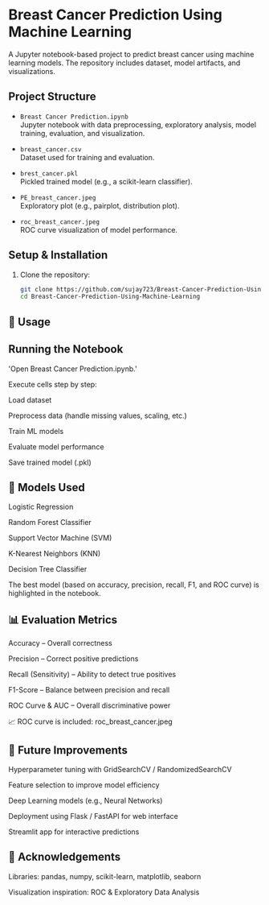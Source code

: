 # Breast Cancer Prediction Using Machine Learning

A Jupyter notebook-based project to predict breast cancer using machine learning models. The repository includes dataset, model artifacts, and visualizations.

## Project Structure

- `Breast Cancer Prediction.ipynb`  
  Jupyter notebook with data preprocessing, exploratory analysis, model training, evaluation, and visualization.

- `breast_cancer.csv`  
  Dataset used for training and evaluation.

- `brest_cancer.pkl`  
  Pickled trained model (e.g., a scikit-learn classifier).

- `PE_breast_cancer.jpeg`  
  Exploratory plot (e.g., pairplot, distribution plot).

- `roc_breast_cancer.jpeg`  
  ROC curve visualization of model performance.

## Setup & Installation

1. Clone the repository:
   ```bash
   git clone https://github.com/sujay723/Breast-Cancer-Prediction-Using-Machine-Learning.git
   cd Breast-Cancer-Prediction-Using-Machine-Learning

## 🚀 Usage
## Running the Notebook

'Open Breast Cancer Prediction.ipynb.'

Execute cells step by step:

Load dataset

Preprocess data (handle missing values, scaling, etc.)

Train ML models

Evaluate model performance

Save trained model (.pkl)



## 🧠 Models Used

Logistic Regression

Random Forest Classifier

Support Vector Machine (SVM)

K-Nearest Neighbors (KNN)

Decision Tree Classifier

The best model (based on accuracy, precision, recall, F1, and ROC curve) is highlighted in the notebook.


## 📊 Evaluation Metrics

Accuracy – Overall correctness

Precision – Correct positive predictions

Recall (Sensitivity) – Ability to detect true positives

F1-Score – Balance between precision and recall

ROC Curve & AUC – Overall discriminative power

📈 ROC curve is included: roc_breast_cancer.jpeg


## 🔮 Future Improvements

Hyperparameter tuning with GridSearchCV / RandomizedSearchCV

Feature selection to improve model efficiency

Deep Learning models (e.g., Neural Networks)

Deployment using Flask / FastAPI for web interface

Streamlit app for interactive predictions


## 📖 Acknowledgements
Libraries: pandas, numpy, scikit-learn, matplotlib, seaborn

Visualization inspiration: ROC & Exploratory Data Analysis

   

